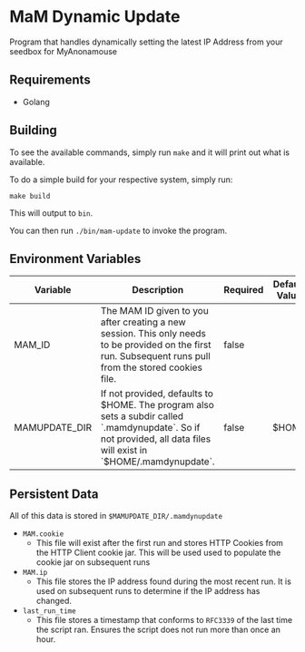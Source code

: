 # MaM Dynamic Update

Program that handles dynamically setting the latest IP Address from your seedbox for MyAnonamouse

## Requirements

- Golang

## Building

To see the available commands, simply run `make` and it will print out what is available.

To do a simple build for your respective system, simply run:

```console
make build
```

This will output to `bin`.

You can then run `./bin/mam-update` to invoke the program.

## Environment Variables

| Variable      | Description                                                                                                                                                        | Required | Default Value |
| ------------- | ------------------------------------------------------------------------------------------------------------------------------------------------------------------ | -------- | ------------- |
| MAM_ID        | The MAM ID given to you after creating a new session. This only needs to be provided on the first run. Subsequent runs pull from the stored cookies file.          | false    |               |
| MAMUPDATE_DIR | If not provided, defaults to $HOME. The program also sets a subdir called `.mamdynupdate`. So if not provided, all data files will exist in `$HOME/.mamdynupdate`. | false    | $HOME         |

## Persistent Data

All of this data is stored in `$MAMUPDATE_DIR/.mamdynupdate`

- `MAM.cookie`
  - This file will exist after the first run and stores HTTP Cookies from the HTTP Client cookie jar. This will be used used to populate the cookie jar on subsequent runs
- `MAM.ip`
  - This file stores the IP address found during the most recent run. It is used on subsequent runs to determine if the IP address has changed.
- `last_run_time`
  - This file stores a timestamp that conforms to `RFC3339` of the last time the script ran. Ensures the script does not run more than once an hour.

